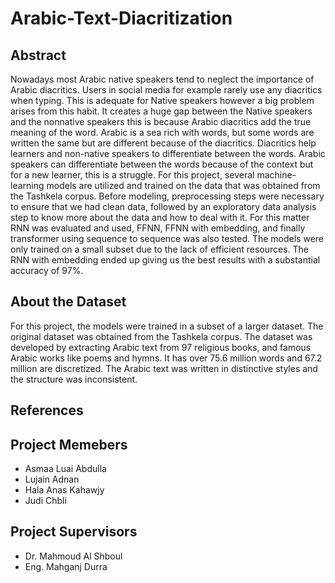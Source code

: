 # Arabic-Text-Diacritization

## Abstract
Nowadays most Arabic native
speakers tend to neglect the importance of
Arabic diacritics. Users in social media for
example rarely use any diacritics when
typing. This is adequate for Native
speakers however a big problem arises
from this habit. It creates a huge gap
between the Native speakers and the nonnative speakers this is because Arabic
diacritics add the true meaning of the
word. Arabic is a sea rich with words, but
some words are written the same but are
different because of the diacritics.
Diacritics help learners and non-native
speakers to differentiate between the
words. Arabic speakers can differentiate
between the words because of the context
but for a new learner, this is a struggle.
For this project, several machine-learning
models are utilized and trained on the data
that was obtained from the Tashkela
corpus. Before modeling, preprocessing
steps were necessary to ensure that we had
clean data, followed by an exploratory
data analysis step to know more about the
data and how to deal with it. For this
matter RNN was evaluated and used,
FFNN, FFNN with embedding, and
finally transformer using sequence to
sequence was also tested. The models were
only trained on a small subset due to the
lack of efficient resources. The RNN with
embedding ended up giving us the best
results with a substantial accuracy of 97%.

## About the Dataset
For this project, the models were
trained in a subset of a larger
dataset. The original dataset was
obtained from the Tashkela corpus.
The dataset was developed by
extracting Arabic text from 97
religious books, and famous Arabic
works like poems and hymns. It has
over 75.6 million words and 67.2
million are discretized. The Arabic
text was written in distinctive styles
and the structure was inconsistent.

## References

## Project Memebers
- Asmaa Luai Abdulla 
- Lujain Adnan 
- Hala Anas Kahawjy
-  Judi Chbli 
## Project Supervisors
- Dr. Mahmoud Al Shboul 
- Eng. Mahganj Durra

